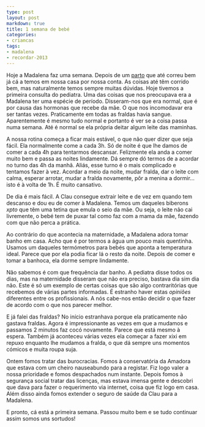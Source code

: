```yaml
---
type: post
layout: post
markdown: true
title: 1 semana de bebé
categories:
- criancas
tags:
- madalena
- recordar-2013
---
```


Hoje a Madalena faz uma semana. Depois de um [parto](/tag/parto-da-madalena/) que até correu bem já
cá a temos em nossa casa por nossa conta. As coisas até têm corrido bem, mas naturalmente temos sempre
muitas dúvidas. Hoje tivemos a primeira consulta do pediatra. Uma das coisas que nos preocupava era
a Madalena ter uma espécie de período. Disseram-nos que era normal, que é por causa das hormonas que
recebe da mãe. O que nos incomodavar era ser tantas vezes. Praticamente em todas as fraldas havia sangue.
Aparentemente é mesmo tudo normal e portanto é ver se a coisa passa numa semana. Até é normal se ela 
própria deitar algum leite das maminhas.

A nossa rotina começa a ficar mais estável, o que não quer dizer que seja fácil. Ela normalmente come
a cada 3h. Só de noite é que lhe damos de comer a cada 4h para tentarmos descansar. Felizmente ela
anda a comer muito bem e passa as noites lindamente. Dá sempre dó termos de a acordar no turno das 4h 
da manhã. Aliás, esse turno é o mais complicado e tentamos fazer à vez. Acordar a meio da noite, mudar 
fralda, dar o leite com calma, esperar arrotar, mudar a fralda novamente, pôr a menina a dormir...
isto é à volta de 1h. É muito cansativo.

De dia é mais fácil. A Clau consegue extrair leite e de vez em quando tem descanso e dou eu de comer
à Madalena. Temos um daqueles biberons _xpto_ que têm uma tetina que emula o seio da mãe. Ou seja,
o leite não cai livremente, o bebé tem de puxar tal como faz com a mama da mãe, fazendo com que não
perca a prática.

Ao contrário do que acontecia na maternidade, a Madalena adora tomar banho em casa. Acho que é por 
termos a água um pouco mais quentinha. Usamos um daqueles termómetros para bebés que aponta a 
temperatura ideal. Parece que por ela podia ficar lá o resto da noite. Depois de comer e tomar
a banhoca, ela dorme sempre lindamente.

Não sabemos é com que frequência dar banho. A pediatra disse todos os dias, mas na maternidade
disseram que não era preciso, bastava dia sim dia não. Este é só um exemplo de certas coisas que
são algo contraritórias que recebemos de várias partes informadas. É estranho haver estas _opiniões_
diferentes entre os profissionais. A nós cabe-nos então decidir o que fazer de acordo com o que 
nos parecer melhor.

E já falei das fraldas? No início estranhava porque ela praticamente não gastava fraldas. Agora é
impressionante as vezes em que a mudamos e passamos 2 minutos faz cocó novamente. Parece que está
mesmo à espera. Também já aconteceu várias vezes ela começar a fazer xixi em repuxo enquanto
lhe mudamos a fralda, o que dá sempre uns momentos cómicos e muita roupa suja.

Ontem fomos tratar das burocracias. Fomos à conservatória da Amadora que estava com um cheiro
nauseabundo para a registar. Fiz logo valer a nossa prioridade e fomos despachados num instante.
Depois fomos à segurança social tratar das licenças, mas estava imensa gente e descobri que dava 
para fazer o requerimento via internet, coisa que fiz logo em casa. Além disso ainda fomos extender
o seguro de saúde da Clau para a Madalena.

E pronto, cá está a primeira semana. Passou muito bem e se tudo continuar assim somos uns sortudos!


